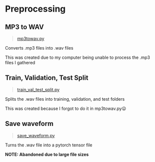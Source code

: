 # Preprocessing

## MP3 to WAV

> [mp3towav.py](./mp3towav.py)

Converts .mp3 files into .wav files

This was created due to my computer being unable to process the .mp3 files I gathered

## Train, Validation, Test Split

> [train_val_test_split.py](./train_val_test_split.py)

Splits the .wav files into training, validation, and test folders

This was created because I forgot to do it in mp3towav.py😛

## Save waveform

> [save_waveform.py](./save_waveform.py)

Turns the .wav file into a pytorch tensor file

**NOTE: Abandoned due to large file sizes**
